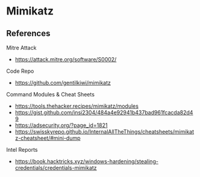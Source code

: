 # Mimikatz 


## References 
Mitre Attack 
- https://attack.mitre.org/software/S0002/

Code Repo
- https://github.com/gentilkiwi/mimikatz

Command Modules & Cheat Sheets
- https://tools.thehacker.recipes/mimikatz/modules
- https://gist.github.com/insi2304/484a4e92941b437bad961fcacda82d49
- https://adsecurity.org/?page_id=1821
- https://swisskyrepo.github.io/InternalAllTheThings/cheatsheets/mimikatz-cheatsheet/#mini-dump

Intel Reports
- https://book.hacktricks.xyz/windows-hardening/stealing-credentials/credentials-mimikatz
